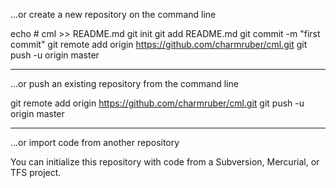 …or create a new repository on the command line


echo # cml >> README.md
git init
git add README.md
git commit -m "first commit"
git remote add origin https://github.com/charmruber/cml.git
git push -u origin master

-------------------------------------------------------------------------------
…or push an existing repository from the command line


git remote add origin https://github.com/charmruber/cml.git
git push -u origin master

-------------------------------------------------------------------------------
…or import code from another repository

You can initialize this repository with code from a Subversion, Mercurial, or TFS project.